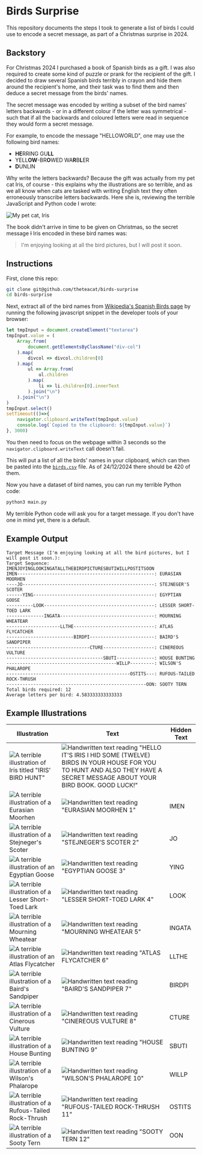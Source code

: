 # Birds Surprise

This repository documents the steps I took to generate a list of birds I could use to encode a secret message, as part of a Christmas surprise in 2024.



## Backstory

For Christmas 2024 I purchased a book of Spanish birds as a gift. I was also required to create some kind of puzzle or prank for the recipient of the gift. I decided to draw several Spanish birds terribly in crayon and hide them around the recipient's home, and their task was to find them and then deduce a secret message from the birds' names.

The secret message was encoded by writing a subset of the bird names' letters backwards - or in a different colour if the letter was symmetrical - such that if all the backwards and coloured letters were read in sequence they would form a secret message.

For example, to encode the message "HELLOWORLD", one may use the following bird names:

- **HE**RRING GU**LL**
- YELL**OW**-BR**O**WED WA**R**B**L**ER
- **D**UNLIN

Why write the letters backwards? Because the gift was actually from my pet cat Iris, of course - this explains why the illustrations are so terrible, and as we all know when cats are tasked with writing English text they often erroneously transcribe letters backwards. Here she is, reviewing the terrible JavaScript and Python code I wrote:

![My pet cat, Iris](images/iris.jpeg)

The book didn't arrive in time to be given on Christmas, so the secret message ~~I~~ Iris encoded in these bird names was:

> I'm enjoying looking at all the bird pictures, but I will post it soon.



## Instructions

First, clone this repo:

```bash
git clone git@github.com/theteacat/birds-surprise
cd birds-surprise
```

Next, extract all of the bird names from [Wikipedia's Spanish Birds page](https://en.wikipedia.org/wiki/List_of_birds_of_Spain#Ducks,_geese,_and_waterfowl) by running the following javascript snippet in the developer tools of your browser:

```javascript
let tmpInput = document.createElement("textarea")
tmpInput.value = (
    Array.from(
        document.getElementsByClassName("div-col")
    ).map(
        divcol => divcol.children[0]
    ).map(
        ul => Array.from(
            ul.children
        ).map(
            li => li.children[0].innerText
        ).join("\n")
    ).join("\n")
)
tmpInput.select()
setTimeout(()=>{
    navigator.clipboard.writeText(tmpInput.value)
    console.log(`Copied to the clipboard: ${tmpInput.value}`)
}, 3000)
```

You then need to focus on the webpage within 3 seconds so the `navigator.clipboard.writeText` call doesn't fail.

This will put a list of all the birds' names in your clipboard, which can then be pasted into the [`birds.csv`](./birds.csv) file. As of 24/12/2024 there should be 420 of them.

Now you have a dataset of bird names, you can run my terrible Python code:

```bash
python3 main.py
```

My terrible Python code will ask you for a target message. If you don't have one in mind yet, there is a default.



## Example Output

```
Target Message (I'm enjoying looking at all the bird pictures, but I will post it soon.): 
Target Sequence: IMENJOYINGLOOKINGATALLTHEBIRDPICTURESBUTIWILLPOSTITSOON
IMEN---------------------------------------------------: EURASIAN MOORHEN
----JO-------------------------------------------------: STEJNEGER'S SCOTER
------YING---------------------------------------------: EGYPTIAN GOOSE
----------LOOK-----------------------------------------: LESSER SHORT-TOED LARK
--------------INGATA-----------------------------------: MOURNING WHEATEAR
--------------------LLTHE------------------------------: ATLAS FLYCATCHER
-------------------------BIRDPI------------------------: BAIRD'S SANDPIPER
-------------------------------CTURE-------------------: CINEREOUS VULTURE
------------------------------------SBUTI--------------: HOUSE BUNTING
-----------------------------------------WILLP---------: WILSON'S PHALAROPE
----------------------------------------------OSTITS---: RUFOUS-TAILED ROCK-THRUSH
----------------------------------------------------OON: SOOTY TERN
Total birds required: 12
Average letters per bird: 4.583333333333333
```



## Example Illustrations

| Illustration                                                 | Text                                                         | Hidden Text |
| ------------------------------------------------------------ | ------------------------------------------------------------ | ----------- |
| ![A terrible illustration of Iris titled "IRIS' BIRD HUNT"](images/intro_illustration.jpeg)                | ![Handwritten text reading "HELLO IT'S IRIS I HID SOME (TWELVE) BIRDS IN YOUR HOUSE FOR YOU TO HUNT AND ALSO THEY HAVE A SECRET MESSAGE ABOUT YOUR BIRD BOOK. GOOD LUCK!"](images/intro_text.jpeg)                        |             |
| ![A terrible illustration of a Eurasian Moorhen](images/bird_01_illustration.jpeg) | ![Handwritten text reading "EURASIAN MOORHEN 1"](images/bird_01_text.jpeg) | IMEN        |
| ![A terrible illustration of a Stejneger's Scoter](images/bird_02_illustration.jpeg) | ![Handwritten text reading "STEJNEGER'S SCOTER 2"](images/bird_02_text.jpeg) | JO          |
| ![A terrible illustration of an Egyptian Goose](images/bird_03_illustration.jpeg) | ![Handwritten text reading "EGYPTIAN GOOSE 3"](images/bird_03_text.jpeg) | YING        |
| ![A terrible illustration of a Lesser Short-Toed Lark](images/bird_04_illustration.jpeg) | ![Handwritten text reading "LESSER SHORT-TOED LARK 4"](images/bird_04_text.jpeg) | LOOK        |
| ![A terrible illustration of a Mourning Wheatear](images/bird_05_illustration.jpeg) | ![Handwritten text reading "MOURNING WHEATEAR 5"](images/bird_05_text.jpeg) | INGATA      |
| ![A terrible illustration of an Atlas Flycatcher](images/bird_06_illustration.jpeg) | ![Handwritten text reading "ATLAS FLYCATCHER 6"](images/bird_06_text.jpeg) | LLTHE       |
| ![A terrible illustration of a Baird's Sandpiper](images/bird_07_illustration.jpeg) | ![Handwritten text reading "BAIRD'S SANDPIPER 7"](images/bird_07_text.jpeg) | BIRDPI      |
| ![A terrible illustration of a Cinerous Vulture](images/bird_08_illustration.jpeg) | ![Handwritten text reading "CINEREOUS VULTURE 8"](images/bird_08_text.jpeg) | CTURE       |
| ![A terrible illustration of a House Bunting](images/bird_09_illustration.jpeg) | ![Handwritten text reading "HOUSE BUNTING 9"](images/bird_09_text.jpeg) | SBUTI       |
| ![A terrible illustration of a Wilson's Phalarope](images/bird_10_illustration.jpeg) | ![Handwritten text reading "WILSON'S PHALAROPE 10"](images/bird_10_text.jpeg) | WILLP       |
| ![A terrible illustration of a Rufous-Tailed Rock-Thrush](images/bird_11_illustration.jpeg) | ![Handwritten text reading "RUFOUS-TAILED ROCK-THRUSH 11"](images/bird_11_text.jpeg) | OSTITS      |
| ![A terrible illustration of a Sooty Tern](images/bird_12_illustration.jpeg) | ![Handwritten text reading "SOOTY TERN 12"](images/bird_12_text.jpeg) | OON         |
